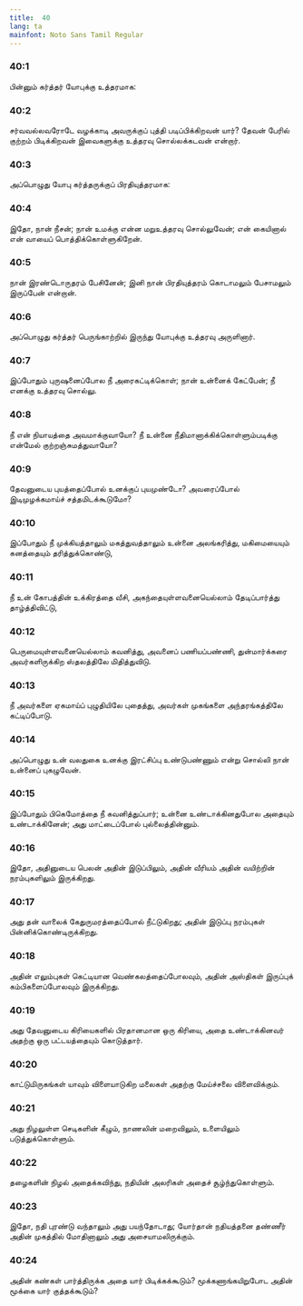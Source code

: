 ```yaml
---
title:  40
lang: ta
mainfont: Noto Sans Tamil Regular
---
```


###  40:1

பின்னும் கர்த்தர் யோபுக்கு உத்தரமாக:

###  40:2

சர்வவல்லவரோடே வழக்காடி அவருக்குப் புத்தி படிப்பிக்கிறவன் யார்? தேவன் பேரில் குற்றம் பிடிக்கிறவன் இவைகளுக்கு உத்தரவு சொல்லக்கடவன் என்றார்.

###  40:3

அப்பொழுது யோபு கர்த்தருக்குப் பிரதியுத்தரமாக:

###  40:4

இதோ, நான் நீசன்; நான் உமக்கு என்ன மறுஉத்தரவு சொல்லுவேன்; என் கையினால் என் வாயைப் பொத்திக்கொள்ளுகிறேன்.

###  40:5

நான் இரண்டொருதரம் பேசினேன்; இனி நான் பிரதியுத்தரம் கொடாமலும் பேசாமலும் இருப்பேன் என்றான்.

###  40:6

அப்பொழுது கர்த்தர் பெருங்காற்றில் இருந்து யோபுக்கு உத்தரவு அருளினார்.

###  40:7

இப்போதும் புருஷனைப்போல நீ அரைகட்டிக்கொள்; நான் உன்னைக் கேட்பேன்; நீ எனக்கு உத்தரவு சொல்லு.

###  40:8

நீ என் நியாயத்தை அவமாக்குவாயோ? நீ உன்னை நீதிமானாக்கிக்கொள்ளும்படிக்கு என்மேல் குற்றஞ்சுமத்துவாயோ?

###  40:9

தேவனுடைய புயத்தைப்போல் உனக்குப் புயமுண்டோ? அவரைப்போல் இடிமுழக்கமாய்ச் சத்தமிடக்கூடுமோ?

###  40:10

இப்போதும் நீ முக்கியத்தாலும் மகத்துவத்தாலும் உன்னை அலங்கரித்து, மகிமையையும் கனத்தையும் தரித்துக்கொண்டு,

###  40:11

நீ உன் கோபத்தின் உக்கிரத்தை வீசி, அகந்தையுள்ளவனையெல்லாம் தேடிப்பார்த்து தாழ்த்திவிட்டு,

###  40:12

பெருமையுள்ளவனையெல்லாம் கவனித்து, அவனைப் பணியப்பண்ணி, துன்மார்க்கரை அவர்களிருக்கிற ஸ்தலத்திலே மிதித்துவிடு.

###  40:13

நீ அவர்களை ஏகமாய்ப் புழுதியிலே புதைத்து, அவர்கள் முகங்களை அந்தரங்கத்திலே கட்டிப்போடு.

###  40:14

அப்பொழுது உன் வலதுகை உனக்கு இரட்சிப்பு உண்டுபண்ணும் என்று சொல்லி நான் உன்னைப் புகழுவேன்.

###  40:15

இப்போதும் பிகெமோத்தை நீ கவனித்துப்பார்; உன்னை உண்டாக்கினதுபோல அதையும் உண்டாக்கினேன்; அது மாட்டைப்போல் புல்லைத்தின்னும்.

###  40:16

இதோ, அதினுடைய பெலன் அதின் இடுப்பிலும், அதின் வீரியம் அதின் வயிற்றின் நரம்புகளிலும் இருக்கிறது.

###  40:17

அது தன் வாலைக் கேதுருமரத்தைப்போல் நீட்டுகிறது; அதின் இடுப்பு நரம்புகள் பின்னிக்கொண்டிருக்கிறது.

###  40:18

அதின் எலும்புகள் கெட்டியான வெண்கலத்தைப்போலவும், அதின் அஸ்திகள் இருப்புக் கம்பிகளைப்போலவும் இருக்கிறது.

###  40:19

அது தேவனுடைய கிரியைகளில் பிரதானமான ஒரு கிரியை, அதை உண்டாக்கினவர் அதற்கு ஒரு பட்டயத்தையும் கொடுத்தார்.

###  40:20

காட்டுமிருகங்கள் யாவும் விளையாடுகிற மலைகள் அதற்கு மேய்ச்சலை விளைவிக்கும்.

###  40:21

அது நிழலுள்ள செடிகளின் கீழும், நாணலின் மறைவிலும், உளையிலும் படுத்துக்கொள்ளும்.

###  40:22

தழைகளின் நிழல் அதைக்கவிந்து, நதியின் அலரிகள் அதைச் சூழ்ந்துகொள்ளும்.

###  40:23

இதோ, நதி புரண்டு வந்தாலும் அது பயந்தோடாது; யோர்தான் நதியத்தனை தண்ணீர் அதின் முகத்தில் மோதினாலும் அது அசையாமலிருக்கும்.

###  40:24

அதின் கண்கள் பார்த்திருக்க அதை யார் பிடிக்கக்கூடும்? மூக்கணாங்கயிறுபோட அதின் மூக்கை யார் குத்தக்கூடும்?


